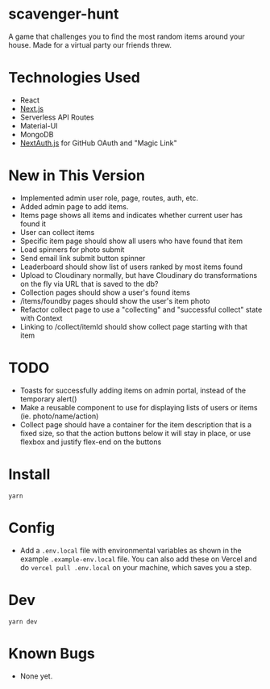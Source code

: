 # scavenger-hunt

A game that challenges you to find the most random items around your house. Made for a virtual party our friends threw.

# Technologies Used

- React
- [Next.js](https://nextjs.org)
- Serverless API Routes
- Material-UI
- MongoDB
- [NextAuth.js](https://next-auth.js.org) for GitHub OAuth and "Magic Link"

# New in This Version

- Implemented admin user role, page, routes, auth, etc.
- Added admin page to add items.
- Items page shows all items and indicates whether current user has found it
- User can collect items
- Specific item page should show all users who have found that item
- Load spinners for photo submit
- Send email link submit button spinner
- Leaderboard should show list of users ranked by most items found
- Upload to Cloudinary normally, but have Cloudinary do transformations on the fly via URL that is saved to the db?
- Collection pages should show a user's found items
- /items/foundby pages should show the user's item photo
- Refactor collect page to use a "collecting" and "successful collect" state with Context
- Linking to /collect/itemId should show collect page starting with that item

# TODO

- Toasts for successfully adding items on admin portal, instead of the temporary alert()
- Make a reusable component to use for displaying lists of users or items (ie. photo/name/action)
- Collect page should have a container for the item description that is a fixed size, so that the action buttons below it will stay in place, or use flexbox and justify flex-end on the buttons

# Install

`yarn`

# Config

- Add a `.env.local` file with environmental variables as shown in the example `.example-env.local` file. You can also add these on Vercel and do `vercel pull .env.local` on your machine, which saves you a step.

# Dev

`yarn dev`

# Known Bugs

- None yet.
